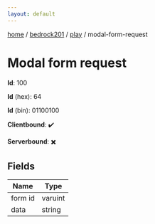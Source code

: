```yaml
---
layout: default
---
```


[home](/)  /  [bedrock201](/protocol/bedrock201)  /  [play](/protocol/bedrock201/play)  /  modal-form-request

# Modal form request

**Id**: 100

**Id** (hex): 64

**Id** (bin): 01100100

**Clientbound**: ✔️

**Serverbound**: ✖️

## Fields

Name | Type
---|---
form id | varuint
data | string
